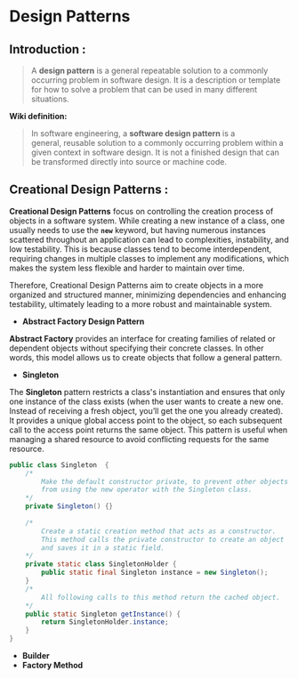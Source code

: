 # Design Patterns

## Introduction :

> A **design pattern** is a general repeatable solution to a commonly occurring problem in software design. It is a description or template for how to solve a problem that can be used in many different situations.
> 

**Wiki definition:** 

> In software engineering, a **software design pattern** is a general, reusable solution to a commonly occurring problem within a given context in software design. It is not a finished design that can be transformed directly into source or machine code.
> 

## Creational Design Patterns ****:****

**Creational Design Patterns** focus on controlling the creation process of objects in a software system. While creating a new instance of a class, one usually needs to use the **`new`**
 keyword, but having numerous instances scattered throughout an application can lead to complexities, instability, and low testability. This is because classes tend to become interdependent, requiring changes in multiple classes to implement any modifications, which makes the system less flexible and harder to maintain over time. 

Therefore, Creational Design Patterns aim to create objects in a more organized and structured manner, minimizing dependencies and enhancing testability, ultimately leading to a more robust and maintainable system.

- ****Abstract Factory Design Pattern****

**Abstract Factory** provides an interface for creating families of related or dependent objects without specifying their concrete classes. In other words, this model allows us to create objects that follow a general pattern. 

- **Singleton**

The **Singleton** pattern restricts a class's instantiation and ensures that only one instance of the class exists (when the user wants to create a new one. Instead of receiving a fresh object, you’ll get the one you already created). It provides a unique global access point to the object, so each subsequent call to the access point returns the same object. This pattern is useful when managing a shared resource to avoid conflicting requests for the same resource.

```java
public class Singleton  { 
	/*
		Make the default constructor private, to prevent other objects 
		from using the new operator with the Singleton class.
	*/   
    private Singleton() {}
    
	/*
		Create a static creation method that acts as a constructor. 
		This method calls the private constructor to create an object 
		and saves it in a static field. 
	*/
    private static class SingletonHolder {    
        public static final Singleton instance = new Singleton();
    }
	/*
		All following calls to this method return the cached object.
	*/
    public static Singleton getInstance() {    
        return SingletonHolder.instance;    
    }
}
```

- **Builder**
- **Factory Method**
